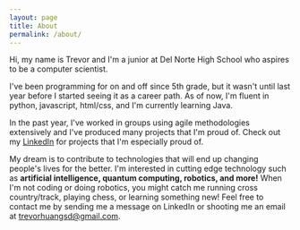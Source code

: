```yaml
---
layout: page
title: About
permalink: /about/
---
```


Hi, my name is Trevor and I'm a junior at Del Norte High School who aspires to be a computer scientist. 

I've been programming for on and off since 5th grade, but it wasn't until last year before I started seeing it as a career path. As of now, I'm fluent in python, javascript, html/css, and I'm currently learning Java. 

In the past year, I've worked in groups using agile methodologies extensively and I've produced many projects that I'm proud of. Check out my [LinkedIn](https://www.linkedin.com/in/trevor-huang-003391304/) for projects that I'm especially proud of.

My dream is to contribute to technologies that will end up changing people's lives for the better. I'm interested in cutting edge technology such as **artificial intelligence, quantum computing, robotics, and more!** When I'm not coding or doing robotics, you might catch me running cross country/track, playing chess, or learning something new! Feel free to contact me by sending me a message on LinkedIn or shooting me an email at trevorhuangsd@gmail.com.

<script src="https://utteranc.es/client.js"
        repo="trevorhuang1/csa_blog"
        issue-term="pathname"
        theme="github-light"
        crossorigin="anonymous"
        async>
</script>